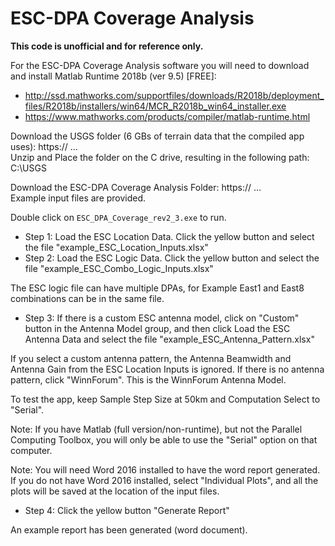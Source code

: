 # ESC-DPA Coverage Analysis

**This code is unofficial and for reference only.**

For the ESC-DPA Coverage Analysis software you will need to download and install Matlab Runtime 2018b (ver 9.5) [FREE]:

 * http://ssd.mathworks.com/supportfiles/downloads/R2018b/deployment_files/R2018b/installers/win64/MCR_R2018b_win64_installer.exe
 * https://www.mathworks.com/products/compiler/matlab-runtime.html

Download the USGS folder (6 GBs of terrain data that the compiled app uses): https:// ...   
Unzip and Place the folder on the C drive, resulting in the following path: C:\USGS

Download the ESC-DPA Coverage Analysis Folder: https:// ...   
Example input files are provided.

Double click on `ESC_DPA_Coverage_rev2_3.exe` to run.

  *  Step 1: Load the ESC Location Data. Click the yellow button and select the file "example_ESC_Location_Inputs.xlsx"
  *  Step 2: Load the ESC Logic Data. Click the yellow button and select the file "example_ESC_Combo_Logic_Inputs.xlsx"

The ESC logic file can have multiple DPAs, for Example East1 and East8 combinations can be in the same file.

  * Step 3: If there is a custom ESC antenna model, click on "Custom" button in the Antenna Model group, and then click Load the ESC Antenna Data and select the file "example_ESC_Antenna_Pattern.xlsx"
  
If you select a custom antenna pattern, the Antenna Beamwidth and Antenna Gain from the ESC Location Inputs is ignored.
If there is no antenna pattern, click "WinnForum". This is the WinnForum Antenna Model.

To test the app, keep Sample Step Size at 50km and Computation Select to "Serial".

Note: If you have Matlab (full version/non-runtime), but not the Parallel Computing Toolbox, you will only be able to use the "Serial" option on that computer.

Note: You will need Word 2016 installed to have the word report generated.
If you do not have Word 2016 installed, select "Individual Plots", and all the plots will be saved at the location of the input files.

  * Step 4: Click the yellow button "Generate Report"

An example report has been generated (word document).


